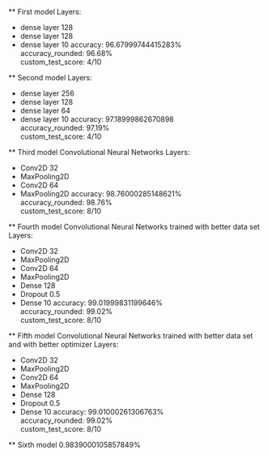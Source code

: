 ** First model
Layers: <br>
  * dense layer 128
  * dense layer 128
  * dense layer 10
accuracy: 96.67999744415283% <br>
accuracy_rounded: 96.68% <br>
custom_test_score: 4/10 <br>

** Second model
Layers: <br>
  * dense layer 256
  * dense layer 128
  * dense layer 64
  * dense layer 10
accuracy: 97.18999862670898 <br>
accuracy_rounded: 97.19% <br>
custom_test_score: 4/10

** Third model
Convolutional Neural Networks
Layers: <br>
  * Conv2D 32
  * MaxPooling2D
  * Conv2D 64
  * MaxPooling2D
accuracy: 98.76000285148621% <br>
accuracy_rounded: 98.76% <br>
custom_test_score: 8/10

** Fourth model
Convolutional Neural Networks trained with better data set
Layers: <br>
  * Conv2D 32
  * MaxPooling2D
  * Conv2D 64
  * MaxPooling2D
  * Dense 128
  * Dropout 0.5
  * Dense 10
accuracy: 99.01999831199646% <br>
accuracy_rounded: 99.02% <br>
custom_test_score: 8/10

** Fifth model
Convolutional Neural Networks trained with better data set and with better optimizer
Layers: <br>
  * Conv2D 32
  * MaxPooling2D
  * Conv2D 64
  * MaxPooling2D
  * Dense 128
  * Dropout 0.5
  * Dense 10
accuracy: 99.01000261306763% <br>
accuracy_rounded: 99.02% <br>
custom_test_score: 8/10

** Sixth model
0.9839000105857849%
